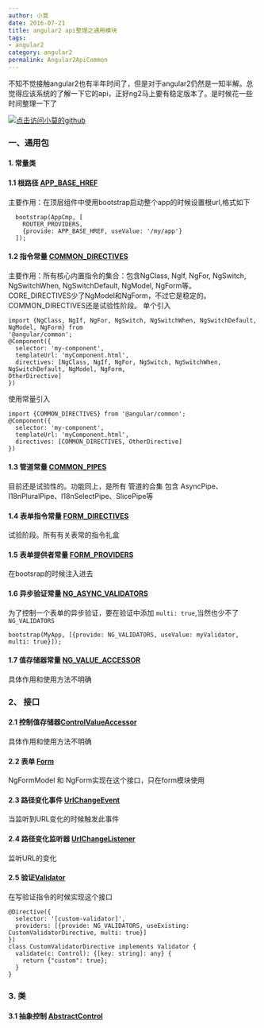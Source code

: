 ```yaml
---
author: 小莫
date: 2016-07-21
title: angular2 api整理之通用模块
tags:
- angular2
category: angular2
permalink: Angular2ApiCommon
---
```

不知不觉接触angular2也有半年时间了，但是对于angular2仍然是一知半解。总觉得应该系统的了解一下它的api，正好ng2马上要有稳定版本了。是时候花一些时间整理一下了
<!-- more -->
[![点击访问小莫的github](http://xiaomo.info/images/angular.png)](https://github.com/qq83387856)

### 一、通用包

#### 1. 常量类

#### 1.1 根路径 [APP_BASE_HREF](https://angular.cn/docs/js/latest/api/common/index/APP_BASE_HREF-let.html)   
主要作用：在顶层组件中使用bootstrap启动整个app的时候设置根url,格式如下

```
  bootstrap(AppCmp, [
    ROUTER_PROVIDERS,
    {provide: APP_BASE_HREF, useValue: '/my/app'}
  ]);
```

#### 1.2 指令常量 [COMMON_DIRECTIVES](https://angular.cn/docs/js/latest/api/common/index/COMMON_DIRECTIVES-let.html)
主要作用：所有核心内置指令的集合：包含NgClass, NgIf, NgFor, NgSwitch, NgSwitchWhen, NgSwitchDefault, NgModel, NgForm等。
CORE_DIRECTIVES少了NgModel和NgForm，不过它是稳定的。COMMON_DIRECTIVES还是试验性阶段。
单个引入

```
import {NgClass, NgIf, NgFor, NgSwitch, NgSwitchWhen, NgSwitchDefault, NgModel, NgForm} from
'@angular/common';
@Component({
  selector: 'my-component',
  templateUrl: 'myComponent.html',
  directives: [NgClass, NgIf, NgFor, NgSwitch, NgSwitchWhen, NgSwitchDefault, NgModel, NgForm,
OtherDirective]
})
```

使用常量引入

```
import {COMMON_DIRECTIVES} from '@angular/common';
@Component({
  selector: 'my-component',
  templateUrl: 'myComponent.html',
  directives: [COMMON_DIRECTIVES, OtherDirective]
})
```

#### 1.3 管道常量 [COMMON_PIPES](https://angular.cn/docs/js/latest/api/common/index/COMMON_PIPES-let.html)
目前还是试验性的。功能同上，是所有 管道的合集 包含 AsyncPipe、I18nPluralPipe、I18nSelectPipe、SlicePipe等

#### 1.4 表单指令常量 [FORM_DIRECTIVES](https://angular.cn/docs/js/latest/api/common/index/FORM_DIRECTIVES-let.html)
试验阶段。所有有关表常的指令礼盒

#### 1.5 表单提供者常量 [FORM_PROVIDERS](https://angular.cn/docs/js/latest/api/common/index/FORM_PROVIDERS-let.html)
在bootsrap的时候注入进去

#### 1.6 异步验证常量 [NG_ASYNC_VALIDATORS](https://angular.cn/docs/js/latest/api/common/index/NG_ASYNC_VALIDATORS-let.html)
为了控制一个表单的异步验证，要在验证中添加  `multi: true`,当然也少不了`NG_VALIDATORS`

```
bootstrap(MyApp, [{provide: NG_VALIDATORS, useValue: myValidator, multi: true}]);
```

#### 1.7 值存储器常量 [NG_VALUE_ACCESSOR](https://angular.cn/docs/js/latest/api/common/index/NG_VALUE_ACCESSOR-let.html)
具体作用和使用方法不明确


### 2、 接口
#### 2.1 控制值存储器[ControlValueAccessor](https://angular.cn/docs/js/latest/api/common/index/ControlValueAccessor-interface.html)
具体作用和使用方法不明确
#### 2.2 表单 [Form](https://angular.cn/docs/js/latest/api/common/index/Form-interface.html)
 NgFormModel 和 NgForm实现在这个接口，只在form模块使用
#### 2.3 路径变化事件 [UrlChangeEvent](https://angular.cn/docs/js/latest/api/common/index/UrlChangeEvent-interface.html)
当监听到URL变化的时候触发此事件
#### 2.4 路径变化监听器 [UrlChangeListener](https://angular.cn/docs/js/latest/api/common/index/UrlChangeListener-interface.html)
监听URL的变化
#### 2.5 验证[Validator](https://angular.cn/docs/js/latest/api/common/index/Validator-interface.html)
在写验证指令的时候实现这个接口

```
@Directive({
  selector: '[custom-validator]',
  providers: [{provide: NG_VALIDATORS, useExisting: CustomValidatorDirective, multi: true}]
})
class CustomValidatorDirective implements Validator {
  validate(c: Control): {[key: string]: any} {
    return {"custom": true};
  }
}
```

### 3. 类
#### 3.1 抽象控制 [AbstractControl](https://angular.cn/docs/js/latest/api/common/index/AbstractControl-class.html)
